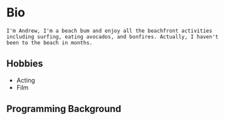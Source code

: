# Bio
	I'm Andrew, I'm a beach bum and enjoy all the beachfront activities including surfing, eating avocados, and bonfires. Actually, I haven't been to the beach in months. 
## Hobbies
* Acting
* Film

## Programming Background